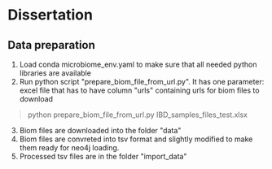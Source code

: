 # Dissertation

## Data preparation
1. Load conda microbiome_env.yaml to make sure that all needed python libraries are available
2. Run python script "prepare_biom_file_from_url.py". It has one parameter: excel file that has to have column "urls" containing urls for biom files to download

>python prepare_biom_file_from_url.py IBD_samples_files_test.xlsx

3. Biom files are downloaded into the folder "data"
4. Biom files are convreted into tsv format and slightly modified to make them ready for neo4j loading.
5. Processed tsv files are in the folder "import_data"